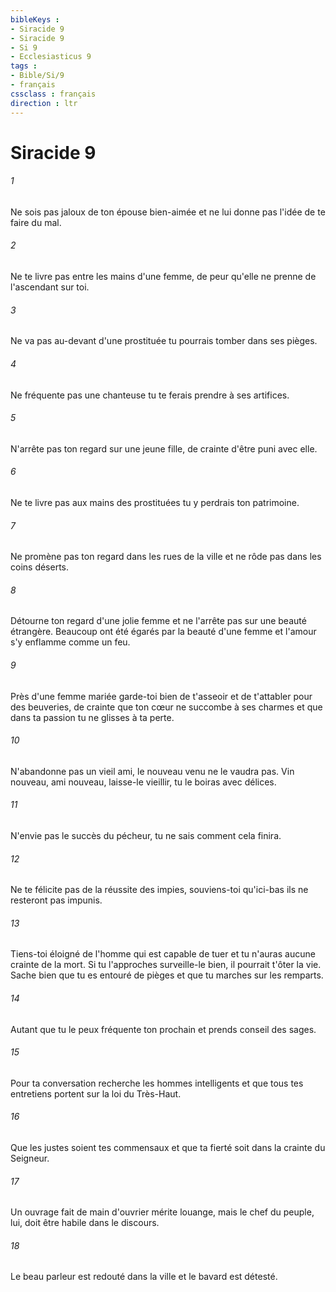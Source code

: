 ```yaml
---
bibleKeys : 
- Siracide 9
- Siracide 9
- Si 9
- Ecclesiasticus 9
tags : 
- Bible/Si/9
- français
cssclass : français
direction : ltr
---
```


# Siracide 9

###### 1
Ne sois pas jaloux de ton épouse bien-aimée et ne lui donne pas l'idée de te faire du mal.
###### 2
Ne te livre pas entre les mains d'une femme, de peur qu'elle ne prenne de l'ascendant sur toi.
###### 3
Ne va pas au-devant d'une prostituée tu pourrais tomber dans ses pièges.
###### 4
Ne fréquente pas une chanteuse tu te ferais prendre à ses artifices.
###### 5
N'arrête pas ton regard sur une jeune fille, de crainte d'être puni avec elle.
###### 6
Ne te livre pas aux mains des prostituées tu y perdrais ton patrimoine.
###### 7
Ne promène pas ton regard dans les rues de la ville et ne rôde pas dans les coins déserts.
###### 8
Détourne ton regard d'une jolie femme et ne l'arrête pas sur une beauté étrangère. Beaucoup ont été égarés par la beauté d'une femme et l'amour s'y enflamme comme un feu.
###### 9
Près d'une femme mariée garde-toi bien de t'asseoir et de t'attabler pour des beuveries, de crainte que ton cœur ne succombe à ses charmes et que dans ta passion tu ne glisses à ta perte.
###### 10
N'abandonne pas un vieil ami, le nouveau venu ne le vaudra pas. Vin nouveau, ami nouveau, laisse-le vieillir, tu le boiras avec délices.
###### 11
N'envie pas le succès du pécheur, tu ne sais comment cela finira.
###### 12
Ne te félicite pas de la réussite des impies, souviens-toi qu'ici-bas ils ne resteront pas impunis.
###### 13
Tiens-toi éloigné de l'homme qui est capable de tuer et tu n'auras aucune crainte de la mort. Si tu l'approches surveille-le bien, il pourrait t'ôter la vie. Sache bien que tu es entouré de pièges et que tu marches sur les remparts.
###### 14
Autant que tu le peux fréquente ton prochain et prends conseil des sages.
###### 15
Pour ta conversation recherche les hommes intelligents et que tous tes entretiens portent sur la loi du Très-Haut.
###### 16
Que les justes soient tes commensaux et que ta fierté soit dans la crainte du Seigneur.
###### 17
Un ouvrage fait de main d'ouvrier mérite louange, mais le chef du peuple, lui, doit être habile dans le discours.
###### 18
Le beau parleur est redouté dans la ville et le bavard est détesté.
